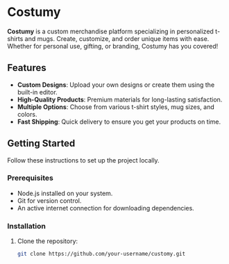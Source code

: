 # Costumy

**Costumy** is a custom merchandise platform specializing in personalized t-shirts and mugs. Create, customize, and order unique items with ease. Whether for personal use, gifting, or branding, Costumy has you covered!

## Features

- **Custom Designs**: Upload your own designs or create them using the built-in editor.
- **High-Quality Products**: Premium materials for long-lasting satisfaction.
- **Multiple Options**: Choose from various t-shirt styles, mug sizes, and colors.
- **Fast Shipping**: Quick delivery to ensure you get your products on time.

## Getting Started

Follow these instructions to set up the project locally.

### Prerequisites

- Node.js installed on your system.
- Git for version control.
- An active internet connection for downloading dependencies.

### Installation

1. Clone the repository:
   ```bash
   git clone https://github.com/your-username/customy.git
